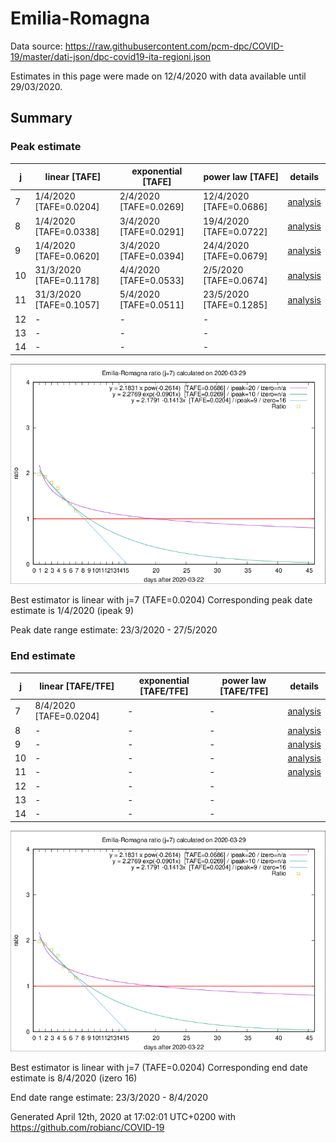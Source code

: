 # Emilia-Romagna


Data source: https://raw.githubusercontent.com/pcm-dpc/COVID-19/master/dati-json/dpc-covid19-ita-regioni.json

Estimates in this page were made on 12/4/2020 with data available until 29/03/2020.


## Summary 

### Peak estimate 
|j|linear [TAFE]|exponential [TAFE]|power law [TAFE]|details|
|---|----|-----------|---------|-------|
|7|1/4/2020 [TAFE=0.0204]|2/4/2020 [TAFE=0.0269]|12/4/2020 [TAFE=0.0686]|[analysis](COVID-19_emilia-romagna_j7_2020-03-29.md)|
|8|1/4/2020 [TAFE=0.0338]|3/4/2020 [TAFE=0.0291]|19/4/2020 [TAFE=0.0722]|[analysis](COVID-19_emilia-romagna_j8_2020-03-29.md)|
|9|1/4/2020 [TAFE=0.0620]|3/4/2020 [TAFE=0.0394]|24/4/2020 [TAFE=0.0679]|[analysis](COVID-19_emilia-romagna_j9_2020-03-29.md)|
|10|31/3/2020 [TAFE=0.1178]|4/4/2020 [TAFE=0.0533]|2/5/2020 [TAFE=0.0674]|[analysis](COVID-19_emilia-romagna_j10_2020-03-29.md)|
|11|31/3/2020 [TAFE=0.1057]|5/4/2020 [TAFE=0.0511]|23/5/2020 [TAFE=0.1285]|[analysis](COVID-19_emilia-romagna_j11_2020-03-29.md)|
|12|-|-|-||
|13|-|-|-||
|14|-|-|-||

![best peak estimate](COVID-19_emilia-romagna_j7_2020-03-29.png)

Best estimator is linear with j=7 (TAFE=0.0204)
Corresponding peak date estimate is 1/4/2020 (ipeak 9)


Peak date range estimate: 23/3/2020 - 27/5/2020

### End estimate 
|j|linear [TAFE/TFE]|exponential [TAFE/TFE]|power law [TAFE/TFE]|details|
|---|----|-----------|---------|-------|
|7|8/4/2020 [TAFE=0.0204]|-|-|[analysis](COVID-19_emilia-romagna_j7_2020-03-29.md)|
|8|-|-|-|[analysis](COVID-19_emilia-romagna_j8_2020-03-29.md)|
|9|-|-|-|[analysis](COVID-19_emilia-romagna_j9_2020-03-29.md)|
|10|-|-|-|[analysis](COVID-19_emilia-romagna_j10_2020-03-29.md)|
|11|-|-|-|[analysis](COVID-19_emilia-romagna_j11_2020-03-29.md)|
|12|-|-|-||
|13|-|-|-||
|14|-|-|-||

![best zero estimate](COVID-19_emilia-romagna_j7_2020-03-29.png)

Best estimator is linear with j=7 (TAFE=0.0204)
Corresponding end date estimate is 8/4/2020 (izero 16)


End date range estimate: 23/3/2020 - 8/4/2020

Generated April 12th, 2020 at 17:02:01 UTC+0200 with https://github.com/robianc/COVID-19
